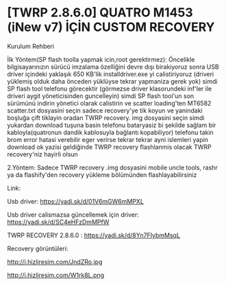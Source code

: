# [TWRP 2.8.6.0] QUATRO M1453 (iNew v7) İÇİN CUSTOM RECOVERY

Kurulum Rehberi

İlk Yöntem(SP flash toolla yapmak icin,root gerektirmez): Öncelikle bilgisayarınızın sürücü imzalama özelliğini devre dışı birakiyoruz sonra USB driver içindeki yaklaşık 650 KB'lik installdriver.exe yi calistiriyoruz (driveri yüklemiş olduk daha önceden yüklüyse tekrar yapmaniza gerek yok) simdi SP flash tool telefonu görecektir (görmezse driver klasorundeki inf'ler ile driveri aygit yöneticisinden guncelleyin) simdi SP flash tool'un son sürümünü indirin yönetici olarak calistirin ve scatter loading'ten MT6582 scatter.txt dosyasini seçin sadece recovery'ye tik koyun ve yanindaki boşluğa çift tiklayin oradan TWRP recovery. img dosyasini seçin simdi yukardan download tuşuna basin telefonu bataryasiz bi şekilde sağlam bir kabloyla(quatronun dandik kablosuyla bağlantı kopabiliyor) telefonu takin brom error hatasi verebilir eger verirse tekrar tekrar ayni islemleri yapin download ok yazisi geldiğinde TWRP recovery flashlanmis olacak TWRP recovery'niz hayirli olsun

2.Yöntem: Sadece TWRP recovery .img dosyasini mobile uncle tools, rashr ya da flashify'den recovery yükleme bölümünden flashlayabilirsiniz

Link:

Usb driver: https://yadi.sk/d/01V6mGW6mMPXL

Usb driver calismazsa güncellemek için driver: https://yadi.sk/d/SC4eHFzDmMPfW

TWRP RECOVERY 2.8.6.0 : https://yadi.sk/d/8Yn7FIybmMsqL

Recovery görüntüleri: 

http://i.hizliresim.com/JndZRo.jpg

http://i.hizliresim.com/W1rk8L.png


